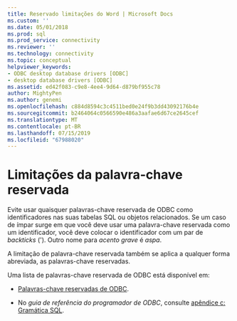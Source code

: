 ```yaml
---
title: Reservado limitações do Word | Microsoft Docs
ms.custom: ''
ms.date: 05/01/2018
ms.prod: sql
ms.prod_service: connectivity
ms.reviewer: ''
ms.technology: connectivity
ms.topic: conceptual
helpviewer_keywords:
- ODBC desktop database drivers [ODBC]
- desktop database drivers [ODBC]
ms.assetid: ed42f083-c9e8-4ee4-9d64-d879bf955c78
author: MightyPen
ms.author: genemi
ms.openlocfilehash: c884d8594c3c4511bed0e24f9b3dd43092176b4e
ms.sourcegitcommit: b2464064c0566590e486a3aafae6d67ce2645cef
ms.translationtype: MT
ms.contentlocale: pt-BR
ms.lasthandoff: 07/15/2019
ms.locfileid: "67988020"
---
```

# <a name="reserved-keyword-limitations"></a>Limitações da palavra-chave reservada

Evite usar quaisquer palavras-chave reservada de ODBC como identificadores nas suas tabelas SQL ou objetos relacionados. Se um caso de ímpar surge em que você deve usar uma palavra-chave reservada como um identificador, você deve colocar o identificador com um par de *backticks* ('). Outro nome para *acento grave* é *aspa*.

A limitação de palavra-chave reservada também se aplica a qualquer forma abreviada, as palavras-chave reservadas.

Uma lista de palavras-chave reservada de ODBC está disponível em:

- [Palavras-chave reservadas de ODBC](https://docs.microsoft.com/sql/odbc/reference/appendixes/reserved-keywords).

- No *guia de referência do programador de ODBC*, consulte [apêndice c: Gramática SQL](https://docs.microsoft.com/sql/odbc/reference/appendixes/appendix-c-sql-grammar).

